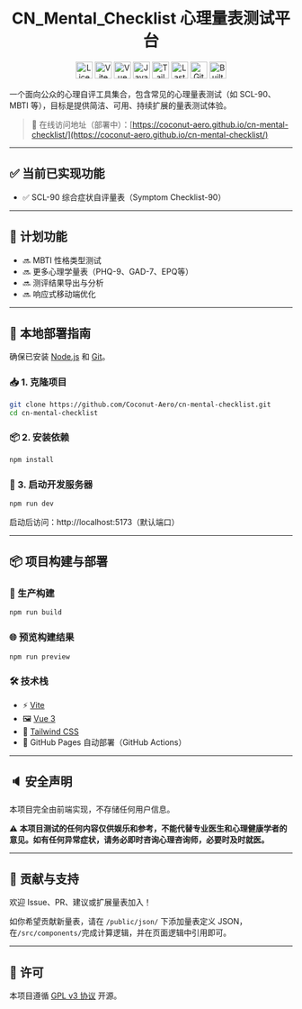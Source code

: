 <h1 align="center"> CN_Mental_Checklist 心理量表测试平台 </h1>

<p align="center">
  <!-- License -->
  <img src="https://img.shields.io/github/license/Coconut-Aero/cn-mental-checklist?style=for-the-badge&logo=github" alt="License" height="30px">
  
  <!-- 技术栈 -->
  <img src="https://img.shields.io/badge/Vite-646CFF?logo=vite&logoColor=white&style=for-the-badge" alt="Vite" height="30px">
  <img src="https://img.shields.io/badge/Vue-3.x-42b883?logo=vue.js&style=for-the-badge&logoColor=white" alt="Vue 3" height="30px">
  <img src="https://img.shields.io/badge/JavaScript-323330?style=for-the-badge&logo=javascript&logoColor=F7DF1E" alt="JavaScript" height="30px">
  <img src="https://img.shields.io/badge/TailwindCSS-06B6D4?style=for-the-badge&logo=tailwindcss&logoColor=white" alt="Tailwind CSS" height="30px">


  <!-- 项目信息 -->
  <img src="https://img.shields.io/github/last-commit/Coconut-Aero/cn-mental-checklist?style=for-the-badge" alt="Last Commit" height="30px">
  <img src="https://img.shields.io/badge/Deployed-GitHub%20Pages-blue?style=for-the-badge&logo=github" alt="GitHub Pages" height="30px">

  <img src="https://forthebadge.com/images/badges/built-with-love.svg" alt="Built with love" height="30px">
</p>


一个面向公众的心理自评工具集合，包含常见的心理量表测试（如 SCL-90、MBTI 等），目标是提供简洁、可用、持续扩展的量表测试体验。

> 🔗 在线访问地址（部署中）：[https://coconut-aero.github.io/cn-mental-checklist/](https://coconut-aero.github.io/cn-mental-checklist/)

---


## ✅ 当前已实现功能

- ✅ SCL-90 综合症状自评量表（Symptom Checklist-90）

---

## 🚧 计划功能

- 🔜 MBTI 性格类型测试
- 🔜 更多心理学量表（PHQ-9、GAD-7、EPQ等）
- 🔜 测评结果导出与分析
- 🔜 响应式移动端优化

---

## 🧪 本地部署指南

确保已安装 [Node.js](https://nodejs.org/) 和 [Git](https://git-scm.com/)。

### 📥 1. 克隆项目

```bash
git clone https://github.com/Coconut-Aero/cn-mental-checklist.git
cd cn-mental-checklist
```

### 📦 2. 安装依赖

```bash
npm install
```

### 🚀 3. 启动开发服务器

```bash
npm run dev
```

启动后访问：http://localhost:5173（默认端口）

---

## 📦 项目构建与部署

### 🔨 生产构建

```bash
npm run build
```

### 🌐 预览构建结果

```bash
npm run preview
```

### 🛠️ 技术栈

- ⚡ [Vite](https://vitejs.dev/)
- 🖼️ [Vue 3](https://vuejs.org/)
- 🎨 [Tailwind CSS](https://tailwindcss.com/)
- 🚀 GitHub Pages 自动部署（GitHub Actions）

---

## 🔈 安全声明

本项目完全由前端实现，不存储任何用户信息。


⚠️ **本项目测试的任何内容仅供娱乐和参考，不能代替专业医生和心理健康学者的意见。如有任何异常症状，请务必即时咨询心理咨询师，必要时及时就医。**

---

## 🙌 贡献与支持

欢迎 Issue、PR、建议或扩展量表加入！

如你希望贡献新量表，请在 `/public/json/` 下添加量表定义 JSON，在`/src/components/`完成计算逻辑，并在页面逻辑中引用即可。

---

## 📄 许可

本项目遵循 [GPL v3 协议](https://github.com/Coconut-Aero/cn-mental-checklist/blob/main/LICENSE) 开源。


